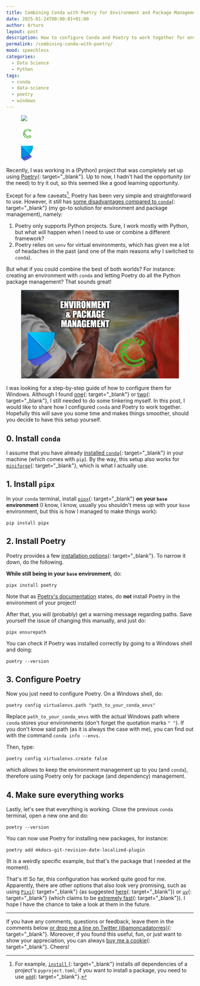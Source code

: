 ```yaml
---
title: Combining Conda with Poetry for Environment and Package Management (in Windows)
date: 2025-01-24T00:00:01+01:00
author: Arturo
layout: post
description: How to configure Conda and Poetry to work together for environment and (Python) package management
permalink: /combining-conda-with-poetry/
mood: speechless
categories:
  - Data Science
  - Python
tags:
  - conda
  - data-science
  - poetry
  - windows
---
```


<figure class="alignleft">
	<img width="32" src="../multimedia/icons/python.png"/>
</figure>
<figure class="alignleft">
	<img width="32" src="../multimedia/icons/conda.png"/>
</figure>
<figure class="alignleft">
	<img width="32" src="../multimedia/icons/poetry.png"/>
</figure>

Recently, I was working in a (Python) project that was completely set up using [Poetry](https://python-poetry.org/){: target="_blank"}. Up to now, I hadn't had the 
opportunity (or the need) to try it out, so this seemed like a good learning opportunity.

Except for a few caveats[^1], Poetry has been very simple and straightforward to use. However, it still has [some disadvantages compared to `conda`](https://www.geeksforgeeks.org/conda-vs-poetry-in-python/){: target="_blank"}
(my go-to solution for environment and package management), namely:

1. Poetry only supports Python projects. Sure, I work mostly with Python, but what will happen when I need to use or combine a different framework?
1. Poetry relies on `venv` for virtual environments, which has given me a lot of headaches in the past (and one of the main reasons why I switched to `conda`).

But what if you could combine the best of both worlds? For instance: creating an environment with `conda` and letting Poetry do all the Python package management?
That sounds great!

<figure class="aligncenter">
	<img width="600" src="../multimedia/images/conda_poetry/conda_poetry.png"/>
</figure>

I was looking for a step-by-step guide of how to configure them for Windows. Although I found [one](https://michhar.github.io/2023-07-poetry-with-conda/){: target="_blank"} or [two](https://felix11h.github.io/notes/ops/poetry.html){: target="_blank"}, 
I still needed to do some tinkering myself. In this post, I would like to share how I configured `conda` and Poetry to work together. Hopefully this will save you some time and makes things smoother, should you decide to have this setup yourself.

<!--more-->

## 0. Install `conda`
I assume that you have already [installed `conda`](https://docs.conda.io/projects/conda/en/stable/user-guide/install/index.html){: target="_blank"} in your machine (which comes with `pip`). 
By the way, this setup also works for [`miniforge`](https://github.com/conda-forge/miniforge){: target="_blank"}, which is what I actually use.

## 1. Install `pipx`
In your `conda` terminal, install [`pipx`](https://pipx.pypa.io/stable/){: target="_blank"} **on your `base` environment**
(I know, I know, usually you shouldn't mess up with your `base` environment, but this is how I managed to make things work):

```shell
pip install pipx
```

## 2. Install Poetry
Poetry provides a few [installation options](https://python-poetry.org/docs/#installation){: target="_blank"}. To narrow it down, do the following.

**While still being in your `base` environment**, do:

```shell
pipx install poetry
```

Note that as [Poetry's documentation](https://python-poetry.org/docs/#installation) states, do **not** install Poetry in the environment of your project!

After that, you will (probably) get a warning message regarding paths. Save yourself the issue of changing this manually, and just do:

```shell
pipx ensurepath
```

You can check if Poetry was installed correctly by going to a Windows shell and doing:

```shell
poetry --version
```

## 3. Configure Poetry
Now you just need to configure Poetry. On a Windows shell, do:

```shell
poetry config virtualenvs.path "path_to_your_conda_envs"
```

Replace `path_to_your_conda_envs` with the actual Windows path where `conda` stores your environments (don't forget the quotation marks `" "`). 
If you don't know said path (as it is always the case with me), you can find out with the command `conda info --envs`.

Then, type:

```shell
poetry config virtualenvs.create false
```

which allows to keep the environment management up to you (and `conda`), therefore using Poetry only for package (and dependency) management.

## 4. Make sure everything works
Lastly, let's see that everything is working. Close the previous `conda` terminal, open a new one and do:

```shell
poetry --version
```

You can now use Poetry for installing new packages, for instance:

```shell
poetry add mkdocs-git-revision-date-localized-plugin
```

(It is a weirdly specific example, but that's the package that I needed at the moment).

That's it! So far, this configuration has worked quite good for me. Apparently, there are other options that also look very promising,
such as using [`Pixi`](https://pixi.sh/latest/){: target="_blank"} (as suggested [here](https://stackoverflow.com/a/71110028/948768){: target="_blank"}) 
or [`uv`](https://docs.astral.sh/uv/){: target="_blank"} (which claims to be [extremely fast](https://github.com/astral-sh/uv/blob/main/BENCHMARKS.md){: target="_blank"}). 
I hope I have the chance to take a look at them in the future.

[^1]: For example, [`install` ](https://python-poetry.org/docs/cli/#install){: target="_blank"} installs *all* dependencies of a project's `pyproject.toml`; 
if you want to install a package, you need to use [`add`](https://python-poetry.org/docs/cli/#add){: target="_blank"}.

----------
If you have any comments, questions or feedback, leave them in the comments below [or drop me a line on Twitter (@amoncadatorres)](http://www.twitter.com/amoncadatorres){: target="_blank"}.
Moreover, if you found this useful, fun, or just want to show your appreciation, you can always [buy me a cookie](https://www.buymeacoffee.com/amoncadatorres){: target="_blank"}. Cheers!
